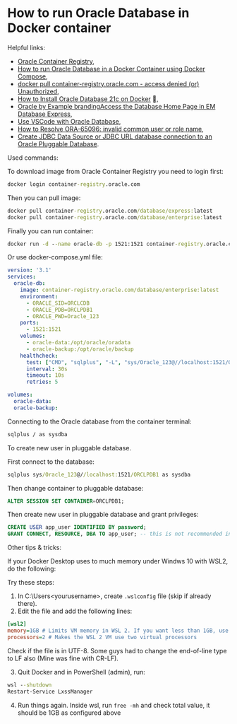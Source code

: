 # How to run Oracle Database in Docker container

Helpful links:

- [Oracle Container Registry](https://container-registry.oracle.com),
- [How to run Oracle Database in a Docker Container using Docker Compose](https://collabnix.com/how-to-run-oracle-database-in-a-docker-container-using-docker-compose/),
- [docker pull container-registry.oracle.com - access denied (or) Unauthorized](https://www.middlewareinventory.com/blog/docker-pull-container-registry-oracle-com-access-denied-or-unauthorized/),
- [How to Install Oracle Database 21c on Docker](https://docs.oracle.com/en/database/oracle/oracle-database/21/deeck/oracle-database-enterprise-edition-installation-guide-docker-containers-oracle-linux.pdf) :file_folder:,
- [Oracle by Example brandingAccess the Database Home Page in EM Database Express](https://docs.oracle.com/en/database/oracle/oracle-database/tutorial-access-em/index.html?opt-release-19c?learningpath=true&appuser=nobody&appsession=365245126555&contentid=26468&activityname=Access%20the%20Database%20Homepage%20in%20EM%20Database%20Express&eventid=6362),
- [Use VSCode with Oracle Database](https://youtu.be/u4hCAMzOTH4),
- [How to Resolve ORA-65096: invalid common user or role name](https://logic.edchen.org/how-to-resolve-ora-65096-invalid-common-user-or-role-name/),
- [Create JDBC Data Source or JDBC URL database connection to an Oracle Pluggable Database](https://technology.amis.nl/database/create-jdbc-data-source-or-jdbc-url-database-connection-to-an-oracle-pluggable-database/).

Used commands:

To download image from Oracle Container Registry you need to login first:

```cmd
docker login container-registry.oracle.com
```

Then you can pull image:

```cmd
docker pull container-registry.oracle.com/database/express:latest
docker pull container-registry.oracle.com/database/enterprise:latest
```

Finally you can run container:

```cmd
docker run -d --name oracle-db -p 1521:1521 container-registry.oracle.com/database/enterprise:latest
```

Or use docker-compose.yml file:

```yml
version: '3.1'
services:
  oracle-db:
    image: container-registry.oracle.com/database/enterprise:latest
    environment:
      - ORACLE_SID=ORCLCDB
      - ORACLE_PDB=ORCLPDB1
      - ORACLE_PWD=Oracle_123
    ports:
      - 1521:1521
    volumes:
      - oracle-data:/opt/oracle/oradata
      - oracle-backup:/opt/oracle/backup
    healthcheck:
      test: ["CMD", "sqlplus", "-L", "sys/Oracle_123@//localhost:1521/ORCLCDB as sysdba", "@healthcheck.sql"]
      interval: 30s
      timeout: 10s
      retries: 5

volumes:
  oracle-data:
  oracle-backup:
```

Connecting to the Oracle database from the container terminal:

```cmd
sqlplus / as sysdba
```

To create new user in pluggable database.

First connect to the database:

```cmd
sqlplus sys/Oracle_123@//localhost:1521/ORCLPDB1 as sysdba
```

Then change container to pluggable database:

```sql
ALTER SESSION SET CONTAINER=ORCLPDB1;
```

Then create new user in pluggable database and grant privileges:

```sql
CREATE USER app_user IDENTIFIED BY password;
GRANT CONNECT, RESOURCE, DBA TO app_user; -- this is not recommended in production!
```

Other tips & tricks:

If your Docker Desktop uses to much memory under Windws 10 with WSL2, do the following:

Try these steps:

1. In C:\Users\<yourusername>, create `.wslconfig` file (skip if already there). 
2. Edit the file and add the following lines:

```ini
[wsl2]
memory=1GB # Limits VM memory in WSL 2. If you want less than 1GB, use something like 500MB, not 0.5GB
processors=2 # Makes the WSL 2 VM use two virtual processors
```

Check if the file is in UTF-8. Some guys had to change the end-of-line type to LF also (Mine was fine with CR-LF).


3. Quit Docker and in PowerShell (admin), run:

```cmd
wsl --shutdown
Restart-Service LxssManager
```

4. Run things again. Inside wsl, run `free -mh` and check total value, it should be 1GB as configured above
